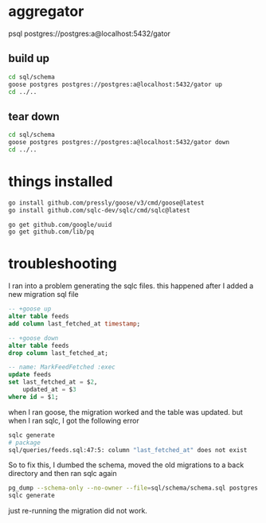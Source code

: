 # aggregator

psql postgres://postgres:a@localhost:5432/gator

## build up

```bash
cd sql/schema
goose postgres postgres://postgres:a@localhost:5432/gator up
cd ../..
```

## tear down

```bash
cd sql/schema
goose postgres postgres://postgres:a@localhost:5432/gator down
cd ../..
```

# things installed

```bash
go install github.com/pressly/goose/v3/cmd/goose@latest
go install github.com/sqlc-dev/sqlc/cmd/sqlc@latest
```

```bash
go get github.com/google/uuid
go get github.com/lib/pq
```

# troubleshooting

I ran into a problem generating the sqlc files. this happened after I added a new migration sql file

```sql
-- +goose up
alter table feeds
add column last_fetched_at timestamp;

-- +goose down
alter table feeds
drop column last_fetched_at;

-- name: MarkFeedFetched :exec
update feeds
set last_fetched_at = $2,
    updated_at = $3
where id = $1;
```

when I ran goose, the migration worked and the table was updated. but when I ran sqlc, I got the following error

```bash
sqlc generate
# package
sql/queries/feeds.sql:47:5: column "last_fetched_at" does not exist
```

So to fix this, I dumbed the schema, moved the old migrations to a back directory and then ran sqlc again

```bash
pg_dump --schema-only --no-owner --file=sql/schema/schema.sql postgres://postgres:a@localhost:5432/gator
sqlc generate
```

just re-running the migration did not work.

